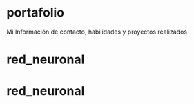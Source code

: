 # portafolio
Mi Información de contacto, habilidades y proyectos realizados
# red_neuronal
# red_neuronal
